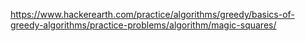 https://www.hackerearth.com/practice/algorithms/greedy/basics-of-greedy-algorithms/practice-problems/algorithm/magic-squares/
